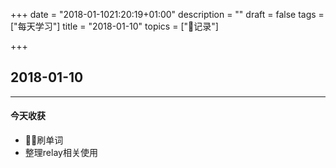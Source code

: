 +++
date = "2018-01-1021:20:19+01:00"
description = ""
draft = false
tags = ["每天学习"]
title = "2018-01-10"
topics = ["记录"]

+++

## 2018-01-10

---
#### 今天收获

* 刷单词
* 整理relay相关使用